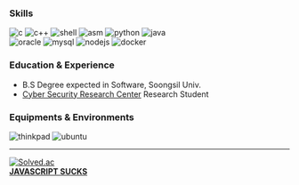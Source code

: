### Skills
![c](https://img.shields.io/badge/C99-00599c?logo=c&logoColor=white)
![c++](https://img.shields.io/badge/C%2B%2B11-00599C?logo=c%2B%2B&logoColor=white)
![shell](https://img.shields.io/badge/Shell_Script-006000?logo=gnu-bash&logoColor=white)
![asm](https://img.shields.io/badge/x86_Asm-404040?logo=assemblyscript&logoColor=white)
![python](https://img.shields.io/badge/Python-FFD43B?logo=python&logoColor=blue)
![java](https://img.shields.io/badge/Java-007396?logoColor=white)\
![oracle](https://img.shields.io/badge/Oracle-F80000?logo=Oracle&logoColor=white)
![mysql](https://img.shields.io/badge/MySQL-005C84?logo=mysql&logoColor=white)
![nodejs](https://img.shields.io/badge/Node%20js-339933?logo=nodedotjs&logoColor=white)
![docker](https://img.shields.io/badge/Docker-2CA5E0?logo=docker&logoColor=white)

### Education & Experience
- B.S Degree expected in Software, Soongsil Univ.
- [Cyber Security Research Center](https://csec.ssu.ac.kr/) Research Student

### Equipments & Environments
![thinkpad](https://img.shields.io/badge/T_Series-FF0000?logo=lenovo&logoColor=white)
![ubuntu](https://img.shields.io/badge/Ubuntu-E95420?logo=ubuntu&logoColor=white)

---
[![Solved.ac](http://mazassumnida.wtf/api/mini/generate_badge?boj=thinker99)](https://solved.ac/thinker99)\
[**JAVASCRIPT SUCKS**](https://github.com/denysdovhan/wtfjs)

